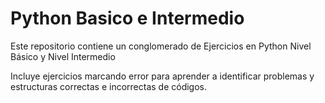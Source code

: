 # Python Basico e Intermedio

Este repositorio contiene un conglomerado de Ejercicios en Python Nivel Básico y Nivel Intermedio

Incluye ejercicios marcando error para aprender a identificar problemas y estructuras correctas e incorrectas de códigos.
